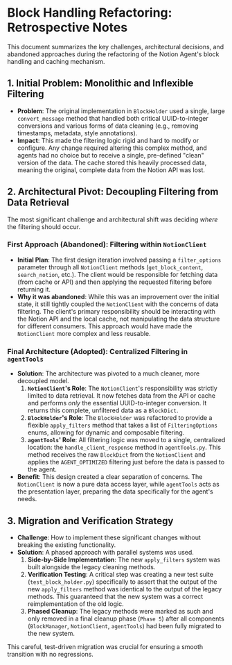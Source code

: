 # Block Handling Refactoring: Retrospective Notes

This document summarizes the key challenges, architectural decisions, and abandoned approaches during the refactoring of the Notion Agent's block handling and caching mechanism.

## 1. Initial Problem: Monolithic and Inflexible Filtering

-   **Problem**: The original implementation in `BlockHolder` used a single, large `convert_message` method that handled both critical UUID-to-integer conversions and various forms of data cleaning (e.g., removing timestamps, metadata, style annotations).
-   **Impact**: This made the filtering logic rigid and hard to modify or configure. Any change required altering this complex method, and agents had no choice but to receive a single, pre-defined "clean" version of the data. The cache stored this heavily processed data, meaning the original, complete data from the Notion API was lost.

## 2. Architectural Pivot: Decoupling Filtering from Data Retrieval

The most significant challenge and architectural shift was deciding *where* the filtering should occur.

### First Approach (Abandoned): Filtering within `NotionClient`

-   **Initial Plan**: The first design iteration involved passing a `filter_options` parameter through all `NotionClient` methods (`get_block_content`, `search_notion`, etc.). The client would be responsible for fetching data (from cache or API) and then applying the requested filtering before returning it.
-   **Why it was abandoned**: While this was an improvement over the initial state, it still tightly coupled the `NotionClient` with the concerns of data filtering. The client's primary responsibility should be interacting with the Notion API and the local cache, not manipulating the data structure for different consumers. This approach would have made the `NotionClient` more complex and less reusable.

### Final Architecture (Adopted): Centralized Filtering in `agentTools`

-   **Solution**: The architecture was pivoted to a much cleaner, more decoupled model.
    1.  **`NotionClient`'s Role**: The `NotionClient`'s responsibility was strictly limited to data retrieval. It now fetches data from the API or cache and performs *only* the essential UUID-to-integer conversion. It returns this complete, unfiltered data as a `BlockDict`.
    2.  **`BlockHolder`'s Role**: The `BlockHolder` was refactored to provide a flexible `apply_filters` method that takes a list of `FilteringOptions` enums, allowing for dynamic and composable filtering.
    3.  **`agentTools`' Role**: All filtering logic was moved to a single, centralized location: the `handle_client_response` method in `agentTools.py`. This method receives the raw `BlockDict` from the `NotionClient` and applies the `AGENT_OPTIMIZED` filtering just before the data is passed to the agent.
-   **Benefit**: This design created a clear separation of concerns. The `NotionClient` is now a pure data access layer, while `agentTools` acts as the presentation layer, preparing the data specifically for the agent's needs.

## 3. Migration and Verification Strategy

-   **Challenge**: How to implement these significant changes without breaking the existing functionality.
-   **Solution**: A phased approach with parallel systems was used.
    1.  **Side-by-Side Implementation**: The new `apply_filters` system was built alongside the legacy cleaning methods.
    2.  **Verification Testing**: A critical step was creating a new test suite (`test_block_holder.py`) specifically to assert that the output of the new `apply_filters` method was identical to the output of the legacy methods. This guaranteed that the new system was a correct reimplementation of the old logic.
    3.  **Phased Cleanup**: The legacy methods were marked as such and only removed in a final cleanup phase (`Phase 5`) after all components (`BlockManager`, `NotionClient`, `agentTools`) had been fully migrated to the new system.

This careful, test-driven migration was crucial for ensuring a smooth transition with no regressions. 